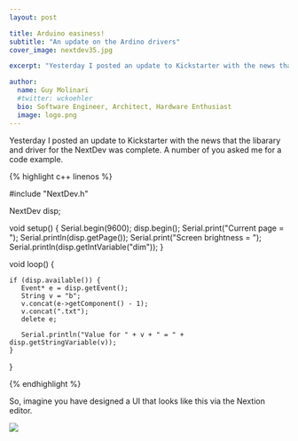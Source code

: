 ```yaml
---
layout: post

title: Arduino easiness!
subtitle: "An update on the Ardino drivers"
cover_image: nextdev35.jpg

excerpt: "Yesterday I posted an update to Kickstarter with the news that the libarary and driver for the NextDev was complete.  A number of you asked me for a code example."

author:
  name: Guy Molinari
  #twitter: wckoehler
  bio: Software Engineer, Architect, Hardware Enthusiast
  image: logo.png
---
```

Yesterday I posted an update to Kickstarter with the news that the libarary and driver for the NextDev was complete.  A number of you asked me for a code example.

{% highlight c++ linenos %}

#include "NextDev.h"

NextDev disp;

void setup() {
  Serial.begin(9600);
  disp.begin();
  Serial.print("Current page = ");
  Serial.println(disp.getPage());
  Serial.print("Screen brightness = ");
  Serial.println(disp.getIntVariable("dim"));
}

void loop() {

    if (disp.available()) {
       Event* e = disp.getEvent();
       String v = "b";
       v.concat(e->getComponent() - 1);
       v.concat(".txt");
       delete e;
  
       Serial.println("Value for " + v + " = " + disp.getStringVariable(v));
    }
   
}

{% endhighlight %}


So, imagine you have designed a UI that looks like this via the Nextion editor.
<div class="full zoomable"><img src="{{ site.baseurl }}/images/nextdev-front.jpg"></div>

